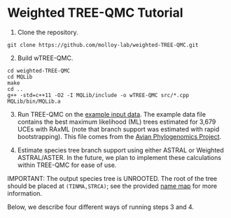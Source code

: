 Weighted TREE-QMC Tutorial
==========================

1. Clone the repository.
```
git clone https://github.com/molloy-lab/weighted-TREE-QMC.git
```

2. Build wTREE-QMC.
```
cd weighted-TREE-QMC
cd MQLib
make
cd ..
g++ -std=c++11 -O2 -I MQLib/include -o wTREE-QMC src/*.cpp MQLib/bin/MQLib.a
```

3. Run TREE-QMC on the [example input data](avian_uce_trees_3679.tre). The example data file contains the best maximum likelihood (ML) trees estimated for 3,679 UCEs with RAxML (note that branch support was estimated with rapid bootstrapping). This file comes from the [Avian Phylogenomics Project](https://doi.org/10.1186/s13742-014-0038-1).

4. Estimate species tree branch support using either ASTRAL or Weighted ASTRAL/ASTER. In the future, we plan to implement these calculations within TREE-QMC for ease of use.

IMPORTANT: The output species tree is UNROOTED. The root of the tree should be placed at `(TINMA,STRCA)`; see the provided [name map](avian_name_map.txt) for more information.

Below, we describe four different ways of running steps 3 and 4. 

